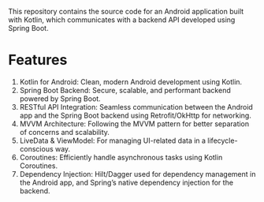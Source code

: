  This repository contains the source code for an Android application built with Kotlin, which communicates with a backend API developed using Spring Boot.

# Features

1. Kotlin for Android: Clean, modern Android development using Kotlin.
2. Spring Boot Backend: Secure, scalable, and performant backend powered by Spring Boot.
3. RESTful API Integration: Seamless communication between the Android app and the Spring Boot backend using Retrofit/OkHttp for networking.
4. MVVM Architecture: Following the MVVM pattern for better separation of concerns and scalability.
5. LiveData & ViewModel: For managing UI-related data in a lifecycle-conscious way.
6. Coroutines: Efficiently handle asynchronous tasks using Kotlin Coroutines.
7. Dependency Injection: Hilt/Dagger used for dependency management in the Android app, and Spring’s native dependency injection for the backend.
